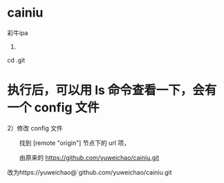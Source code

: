 # cainiu
彩牛ipa

1)
cd .git
# 执行后，可以用 ls 命令查看一下，会有一个 config 文件

2）修改 config 文件

　　找到 [remote "origin"] 节点下的 url 项，

　　由原来的
https://github.com/yuweichao/cainiu.git

改为https://yuweichao@`github.com/yuweichao/cainiu.git

